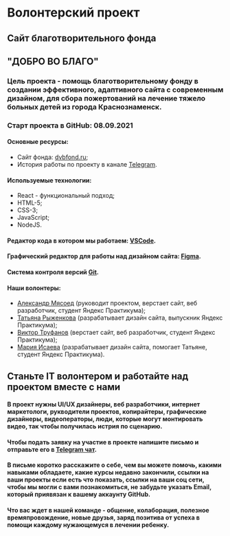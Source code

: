 # Волонтерский проект 
## Сайт благотворительного фонда 
## "ДОБРО ВО БЛАГО"

### Цель проекта - помощь благотворительному фонду в создании эффективного, адаптивного сайта с современным дизайном, для сбора пожертований на лечение тяжело больных детей из города Краснознаменск.

### Старт проекта в GitHub: 08.09.2021

#### Основные ресурсы:
* Сайт фонда: [dvbfond.ru](https://dvbfond.ru/);
* История работы по проекту в канале [Telegram](https://t.me/it_volunteer).

#### Используемые технологии: 
* React - функциональный подход;
* HTML-5;
* CSS-3;
* JavaScript;
* NodeJS.

#### Редактор кода в котором мы работаем: [VSCode](https://code.visualstudio.com/download).

#### Графический редактор для работы над дизайном сайта: [Figma](https://www.figma.com/file/I1j4vHUpw6f4ZGzvXWXkzA/NKO?node-id=0%3A1).

#### Система контроля версий [Git](https://git-scm.com/downloads).

#### Наши волонтеры:
* [Александр Мясоед](https://t.me/alex_it_volunteer) (руководит проектом, верстает сайт, веб разработчик, студент Яндекс Практикума);
* [Татьяна Рыженкова](https://t.me/TanyaRyzhenkova) (разрабатывает дизайн сайта, выпускник Яндекс Практикума); 
* [Виктор Труфанов](https://t.me/trufan_off) (верстает сайт, веб разработчик, студент Яндекс Практикума); 
* [Мария Исаева](https://t.me/isaevaMB) (разрабатывает дизайн сайта, помогает Татьяне, студент Яндекс Практикума).

## Станьте IT волонтером и работайте над проектом вместе с нами

#### В проект нужны UI/UX дизайнеры, веб разработчики, интернет маркетологи, рукводители проектов, копирайтеры, графические дизайнеры, видеоператоры, люди, которые могут монтировать видео, так чтобы получилась истрия по сценарию.

#### Чтобы подать заявку на участие в проекте напишите письмо и отправьте его в [Telegram чат](https://t.me/alex_it_volunteer).

#### В письме коротко расскажите о себе, чем вы можете помочь, какими навыками обладаете, какие курсы недавно закончили, ссылки на ваши проекты если есть что показать, ссылки на ваши соц сети, чтобы мы могли с вами познакомиться, не забудьте указать Email, который приявязан к вашему аккаунту GitHub.

#### Что вас ждет в нашей команде - общение, колаборация, полезное времяпровождение, новые друзья, заряд позитива от успеха в помощи каждому нужающемуся в лечении ребенку.


